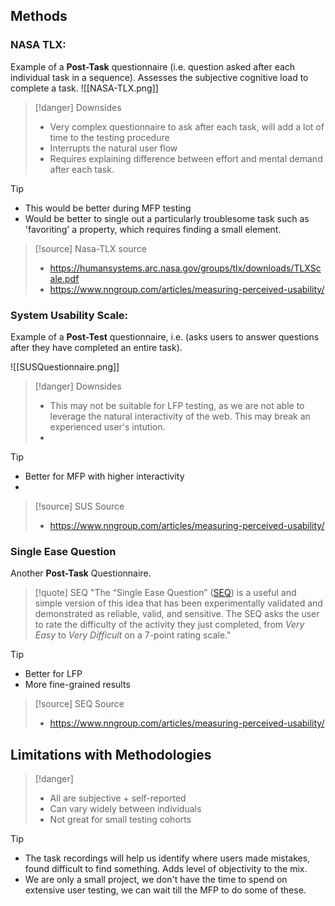 ## Methods
### NASA TLX:
Example of a **Post-Task** questionnaire (i.e. question asked after each individual task in a sequence).
Assesses the subjective cognitive load to complete a task.
![[NASA-TLX.png]]




> [!danger] Downsides
> - Very complex questionnaire to ask after each task, will add a lot of time to the testing procedure
> - Interrupts the natural user flow
> - Requires explaining difference between effort and mental demand after each task.

> [!tip]
> - This would be better during MFP testing
> - Would be better to single out a particularly troublesome task such as 'favoriting' a property, which requires finding a small element.

> [!source] Nasa-TLX source
> - https://humansystems.arc.nasa.gov/groups/tlx/downloads/TLXScale.pdf
> - https://www.nngroup.com/articles/measuring-perceived-usability/

### System Usability Scale:
Example of a **Post-Test** questionnaire, i.e. (asks users to answer questions after they have completed an entire task).

![[SUSQuestionnaire.png]]


> [!danger] Downsides
> - This may not be suitable for LFP testing, as we are not able to leverage the natural interactivity of the web. This may break an experienced user's intution.
> - 
> 

> [!tip] 
> - Better for MFP with higher interactivity
> - 


> [!source] SUS Source
> - https://www.nngroup.com/articles/measuring-perceived-usability/


### Single Ease Question
Another **Post-Task** Questionnaire.

> [!quote] SEQ
> "The “Single Ease Question” ([SEQ](https://measuringu.com/papers/Sauro_Dumas_CHI2009.pdf)) is a useful and simple version of this idea that has been experimentally validated and demonstrated as reliable, valid, and sensitive. The SEQ asks the user to rate the difficulty of the activity they just completed, from _Very Easy_ to _Very Difficult_ on a 7-point rating scale."

> [!tip]
> - Better for LFP
> - More fine-grained results

> [!source] SEQ Source
> - https://www.nngroup.com/articles/measuring-perceived-usability/


## Limitations with Methodologies

> [!danger]
> - All are subjective + self-reported
> - Can vary widely between individuals
> - Not great for small testing cohorts

> [!tip]
> - The task recordings will help us identify where users made mistakes, found difficult to find something. Adds level of objectivity to the mix.
> - We are only a small project, we don't have the time to spend on extensive user testing, we can wait till the MFP to do some of these.
